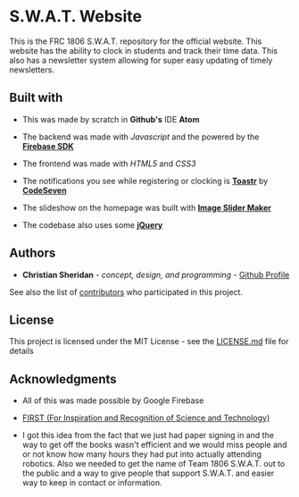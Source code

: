 # S.W.A.T. Website
  This is the FRC 1806 S.W.A.T. repository for the official website. This website has the ability to clock in students and 
  track their time data. This also has a newsletter system allowing for super easy updating of timely newsletters. 

## Built with
 * This was made by scratch in **Github's** IDE **Atom**
  
 * The backend was made with *Javascript* and the powered by the **[Firebase SDK](https://firebase.google.com/)**
  
 * The frontend was made with *HTML5* and *CSS3*
  
 * The notifications you see while registering or clocking is **[Toastr](https://codeseven.github.io/toastr/)** by **[CodeSeven](https://github.com/CodeSeven)**
  
 * The slideshow on the homepage was built with **[Image Slider Maker](https://imageslidermaker.com/v2#doc-intro)**
  
 * The codebase also uses some **[jQuery](https://jquery.com/)**
  
## Authors
  * **Christian Sheridan** - *concept, design, and programming* - [Github Profile](https://github.com/casheridan)
  
  See also the list of [contributors](https://github.com/casheridan/swat-website/contributors) who participated in this project.
  
## License

This project is licensed under the MIT License - see the [LICENSE.md](https://github.com/casheridan/swat-website/blob/master/LICENSE.md) file for details
  
 ## Acknowledgments
* All of this was made possible by Google Firebase

* [FIRST (For Inspiration and Recognition of Science and Technology)](https://www.firstinspires.org/)

* I got this idea from the fact that we just had paper signing in and the way to get off the books wasn't 
  efficient and we would miss people and or not know how many hours they had put into actually attending robotics. 
  Also we needed to get the name of Team 1806 S.W.A.T. out to the public and a way to give people that support S.W.A.T. 
  and easier way to keep in contact or information.
